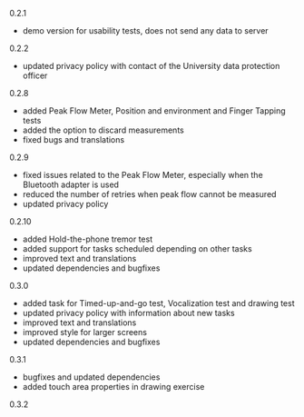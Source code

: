 0.2.1

- demo version for usability tests, does not send any data to server

0.2.2

- updated privacy policy with contact of the University data protection officer

0.2.8

- added Peak Flow Meter, Position and environment and Finger Tapping tests
- added the option to discard measurements
- fixed bugs and translations

0.2.9

- fixed issues related to the Peak Flow Meter, especially when the Bluetooth adapter is used
- reduced the number of retries when peak flow cannot be measured
- updated privacy policy

0.2.10

- added Hold-the-phone tremor test
- added support for tasks scheduled depending on other tasks
- improved text and translations
- updated dependencies and bugfixes


0.3.0

- added task for Timed-up-and-go test, Vocalization test and drawing test
- updated privacy policy with information about new tasks
- improved text and translations
- improved style for larger screens
- updated dependencies and bugfixes


0.3.1

- bugfixes and updated dependencies
- added touch area properties in drawing exercise

0.3.2

